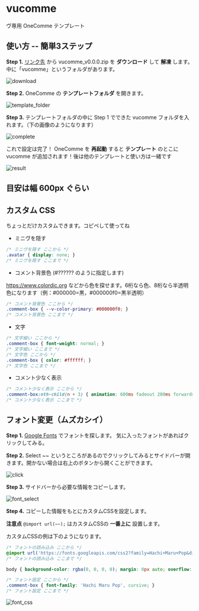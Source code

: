 # vucomme

ヴ専用 OneComme テンプレート

## 使い方 -- 簡単3ステップ

__Step 1.__ [リンク先](https://github.com/dep689/vucomme/releases) から vucomme_v0.0.0.zip を __ダウンロード__ して __解凍__ します。
中に「vucomme」というフォルダがあります。

![download](https://user-images.githubusercontent.com/117683899/236481839-8b73aa04-b04d-4bca-a4ef-b8e6c5f183c8.png)


__Step 2.__ OneComme の __テンプレートフォルダ__ を開きます。

![template_folder](https://user-images.githubusercontent.com/117683899/236480765-9cfa487f-8a9e-4e6f-b143-6845337d5719.png)

__Step 3.__ テンプレートフォルダの中に Step 1 でできた vucomme フォルダを入れます。（下の画像のようになります）

![complete](https://user-images.githubusercontent.com/117683899/236482935-b1542685-9b26-4f42-973a-29a6674f4231.png)


これで設定は完了！ OneComme を __再起動__ すると __テンプレート__ のとこに vucomme が追加されます！後は他のテンプレートと使い方は一緒です

![result](https://user-images.githubusercontent.com/117683899/236483434-5eda73ec-7817-404e-b3ea-8583438eb125.png)


## 目安は幅 600px ぐらい

## カスタム CSS

ちょっとだけカスタムできます。コピペして使ってね

- ミニヴを隠す

```css
/* ミニヴを隠す ここから */
.avatar { display: none; }
/* ミニヴを隠す ここまで */
```

- コメント背景色 (#?????? のように指定します)

https://www.colordic.org などから色を探せます。6桁なら色、8桁なら半透明色になります（例：#000000=黒，#000000f0=黒半透明）

```css
/* コメント背景色 ここから */
.comment-box { --v-color-primary: #000000f0; }
/* コメント背景色 ここまで */
```

- 文字

```css
/* 文字細い ここから */
.comment-box { font-weight: normal; }
/* 文字細い ここまで */
/* 文字色 ここから */
.comment-box { color: #ffffff; }
/* 文字色 ここまで */
```

- コメント少なく表示

```css
/* コメント少なく表示 ここから */
.comment-box:nth-child(n + 3) { animation: 600ms fadeout 200ms forwards ease-out; }
/* コメント少なく表示 ここまで */
```

## フォント変更（ムズカシイ）

__Step 1.__ [Google Fonts](https://fonts.google.com/?subset=japanese&noto.script=Jpan) でフォントを探します。
気に入ったフォントがあればクリックしてみる。

__Step 2.__ Select ~~ というところがあるのでクリックしてみるとサイドバーが開きます。開かない場合は右上のボタンから開くことができます。

![click](https://user-images.githubusercontent.com/117683899/236665548-076d85ce-eefa-47d9-a5b6-6c576f814dac.png)


__Step 3.__  サイドバーから必要な情報をコピーします。

![font_select](https://user-images.githubusercontent.com/117683899/236666553-04a2717d-f4c8-40be-81ab-36dc4a000f2a.png)

__Step 4.__ コピーした情報をもとにカスタムCSSを設定します。

__注意点__ `@import url(~~);` はカスタムCSSの __一番上に__ 設置します。

カスタムCSSの例は下のようになります。

```css
/* フォントの読み込み ここから */
@import url('https://fonts.googleapis.com/css2?family=Hachi+Maru+Pop&display=swap');
/* フォントの読み込み ここまで */

body { background-color: rgba(0, 0, 0, 0); margin: 0px auto; overflow: hidden; }

/* フォント設定 ここから */
.comment-box { font-family: 'Hachi Maru Pop', cursive; }
/* フォント設定 ここまで */
```

![font_css](https://user-images.githubusercontent.com/117683899/236667315-b102942a-af39-4751-afdf-b0458eab601e.png)
